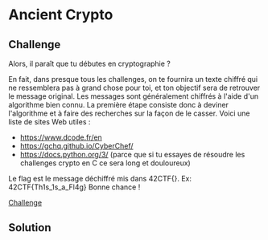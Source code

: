 # Ancient Crypto

## Challenge

Alors, il paraît que tu débutes en cryptographie ?

En fait, dans presque tous les challenges, on te fournira un texte chiffré qui ne ressemblera pas à grand chose pour toi, et ton objectif sera de retrouver le message original. Les messages sont généralement chiffrés à l'aide d'un algorithme bien connu. La première étape consiste donc à deviner l'algorithme et à faire des recherches sur la façon de le casser. Voici une liste de sites Web utiles :
- https://www.dcode.fr/en
- https://gchq.github.io/CyberChef/
- https://docs.python.org/3/ (parce que si tu essayes de résoudre les challenges crypto en C ce sera long et douloureux)

Le flag est le message déchiffré mis dans 42CTF{}.
Ex: 42CTF{Th1s_1s_a_Fl4g}
Bonne chance ! 

[Challenge](https://www.42ctf.org/fr/ctfs/intro/ancient_crypto)

## Solution
